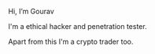 Hi, I’m Gourav

I'm a ethical hacker and penetration tester.

Apart from this I'm a crypto trader too.
